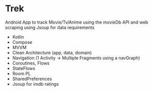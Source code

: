 # Trek
Android App to track Movie/Tv/Anime using the movieDb API and web scraping using Jsoup for data requirements

- Kotlin
- Compose
- MVVM
- Clean Architecture (app, data, domain)
- Navigation (1 Activity -> Multiple Fragments using a navGraph)
- Coroutines, Flows
- StateFlows
- Room PL
- SharedPreferences
- Jsoup for imdb ratings

